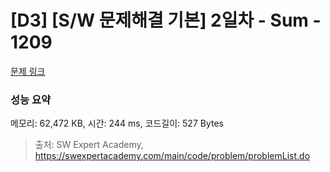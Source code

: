 # [D3] [S/W 문제해결 기본] 2일차 - Sum - 1209 

[문제 링크](https://swexpertacademy.com/main/code/problem/problemDetail.do?contestProbId=AV13_BWKACUCFAYh) 

### 성능 요약

메모리: 62,472 KB, 시간: 244 ms, 코드길이: 527 Bytes



> 출처: SW Expert Academy, https://swexpertacademy.com/main/code/problem/problemList.do